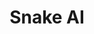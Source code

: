 ---
title: "Snake AI"
categories:
  - project
tags:
  - Reinforcement Learning
cover-img: ../assets/img/snake.png

---